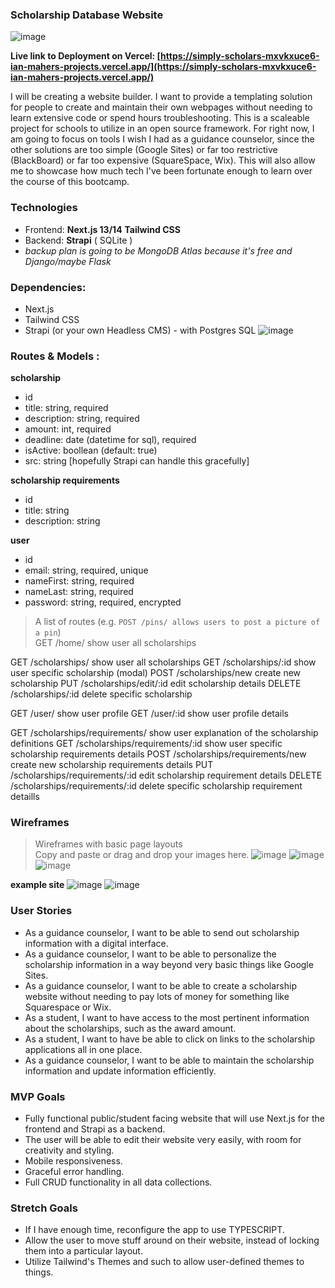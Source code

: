 ### Scholarship Database Website
![image](https://github.com/ianpmaher/simply-scholars/assets/120536234/ee46442d-6426-4b32-86d7-068427d556e7)

**Live link to Deployment on Vercel: [https://simply-scholars-mxvkxuce6-ian-mahers-projects.vercel.app/](https://simply-scholars-mxvkxuce6-ian-mahers-projects.vercel.app/)**

I will be creating a website builder. I want to provide a templating solution for people to create and maintain their own webpages without needing to learn extensive code or spend hours troubleshooting. This is a scaleable project for schools to utilize in an open source framework.
For right now, I am going to focus on tools I wish I had as a guidance counselor, since the other solutions are too simple (Google Sites) or far too restrictive (BlackBoard) or far too expensive (SquareSpace, Wix).
This will also allow me to showcase how much tech I've been fortunate enough to learn over the course of this bootcamp. 

### Technologies

- Frontend: **Next.js 13/14** **Tailwind CSS**
- Backend: **Strapi** ( SQLite )
- _backup plan is going to be MongoDB Atlas because it's free and Django/maybe Flask_

### Dependencies: 
- Next.js
- Tailwind CSS
- Strapi (or your own Headless CMS) - with Postgres SQL
![image](https://media.git.generalassemb.ly/user/49628/files/b1ae58d8-3b9b-40f9-a154-3bb10b527428)


### Routes & Models :

**scholarship**
- id
- title: string, required
- description: string, required
- amount: int, required
- deadline: date (datetime for sql), required
- isActive: boollean (default: true)
- src: string [hopefully Strapi can handle this gracefully]

**scholarship requirements**
- id
- title: string
- description: string

**user**
- id
- email: string, required, unique
- nameFirst: string, required
- nameLast: string, required
- password: string, required, encrypted

> A list of routes (e.g. `POST /pins/ allows users to post a picture of a pin`)<br />
GET /home/ show user all scholarships

GET /scholarships/ show user all scholarships
GET /scholarships/:id show user specific scholarship (modal)
POST /scholarships/new create new scholarship
PUT /scholarships/edit/:id  edit scholarship details
DELETE /scholarships/:id delete specific scholarship

GET /user/ show user profile
GET /user/:id show user profile details

GET /scholarships/requirements/ show user explanation of the scholarship definitions
GET /scholarships/requirements/:id show user specific scholarship requirements details
POST /scholarships/requirements/new create new scholarship requirements details
PUT /scholarships/requirements/:id  edit scholarship requirement details
DELETE /scholarships/requirements/:id delete specific scholarship requirement detaills

### Wireframes
> Wireframes with basic page layouts<br />
> Copy and paste or drag and drop your images here.
![image](https://media.git.generalassemb.ly/user/49628/files/b30e9403-55c4-4cc4-9903-2998239fa840)
![image](https://media.git.generalassemb.ly/user/49628/files/684d01b4-2d79-4d62-9f91-f646f6f044d9)
![image](https://media.git.generalassemb.ly/user/49628/files/db44e7fe-41f1-4482-a60b-cb1103cd5aeb)

**example site**
![image](https://media.git.generalassemb.ly/user/49628/files/d3f5b16c-873b-4f02-8105-ee19997d5910)
![image](https://media.git.generalassemb.ly/user/49628/files/33de212c-c511-4197-8107-f29bb5208de5)


### User Stories
- As a guidance counselor, I want to be able to send out scholarship information with a digital interface.
- As a guidance counselor, I want to be able to personalize the scholarship information in a way beyond very basic things like Google Sites. 
- As a guidance counselor, I want to be able to create a scholarship website without needing to pay lots of money for something like Squarespace or Wix. 
- As a student, I want to have access to the most pertinent information about the scholarships, such as the award amount.
- As a student, I want to have be able to click on links to the scholarship applications all in one place.
- As a guidance counselor, I want to be able to maintain the scholarship information and update information efficiently.

### MVP Goals
- Fully functional public/student facing website that will use Next.js for the frontend and Strapi as a backend.
- The user will be able to edit their website very easily, with room for creativity and styling.
- Mobile responsiveness.
- Graceful error handling.
- Full CRUD functionality in all data collections. 

### Stretch Goals
- If I have enough time, reconfigure the app to use TYPESCRIPT.
- Allow the user to move stuff around on their website, instead of locking them into a particular layout. 
- Utilize Tailwind's Themes and such to allow user-defined themes to things.
